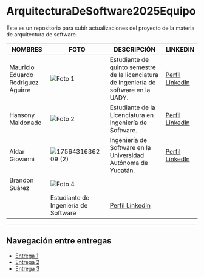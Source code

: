 # ArquitecturaDeSoftware2025Equipo
Este es un repositorio para subir actualizaciones del proyecto de la materia de arquitectura de software.

| NOMBRES                     | FOTO                                                                                          | DESCRIPCIÓN                                                                                                                                                             | LINKEDIN                                                                |
|----------------------------|-----------------------------------------------------------------------------------------------|-------------------------------------------------------------------------------------------------------------------------------------------------------------------------|-------------------------------------------------------------------------|
|Mauricio Eduardo Rodriguez Aguirre  | ![Foto 1](https://extranet.matematicas.uady.mx/enlinea/pluginfile.php/24424/user/icon/classic/f1?rev=1279692)                                                                     | Estudiante de quinto semestre de la licenciatura de ingeniería de software en la UADY.| [Perfil LinkedIn](https://www.linkedin.com/in/mauricio-eduardo-rodr%C3%ADguez-aguirre-70354128a?utm_source=share&utm_campaign=share_via&utm_content=profile&utm_medium=android_app)|
|Hansony Maldonado                           | ![Foto 2](https://media.licdn.com/dms/image/v2/D5603AQEadKDCwB-APA/profile-displayphoto-scale_100_100/B56Zj0XGWwHAAg-/0/1756446354553?e=1759363200&v=beta&t=oqYZD_GnZu_bBZU9DTkQydAR-u7M2N9JCeN3thygGqE)                                                                     | Estudiante de la Licenciatura en Ingeniería de Software.                                                                                                                                    | [Perfil LinkedIn](https://www.linkedin.com/in/hansony-maldonado-96569828a/)                                      |
|Aldar Giovanni                         | ![1756431636209 (2)](https://github.com/user-attachments/assets/5a939298-7156-4253-8985-6d7c63ed4915) | Ingeniería de Software en la Universidad Autónoma de Yucatán.                  | [Perfil LinkedIn](https://www.linkedin.com/in/aldar-gonzalez-a6594b217/)  |
|Brandon Suárez                            | ![Foto 4](https://media.licdn.com/dms/image/v2/D4E03AQGnDniRcoIZqQ/profile-displayphoto-scale_100_100/B4EZktGO8CHoAc-/0/1757398233307?e=1760572800&v=beta&t=kZ0Fg9r7VJTLUXqr9fsuqzXW8ashcJ1bktkuWBMn7xc)
                                                                    | Estudiante de Ingeniería de Software                                                                                                                                    | [Perfil LinkedIn](https://www.linkedin.com/in/brandon-suarez435/)                                      |




<hr>

## Navegación entre entregas

- [Entrega 1](../Entrega-1/)
- [Entrega 2](../Entrega-2/)
- [Entrega 3](../Entrega-3/)
<!--stackedit_data:
eyJoaXN0b3J5IjpbMTYzOTUwNTA4MiwxMDI5ODYyOTQwLDEwMj
k4NjI5NDAsMTUwMjY2NTQyNCw4MjAxOTU5OTgsMTc3ODgxOTgx
MiwxMzQ0NTEwNjQ4LDEwMjA0MDMzNzYsLTE5NjYxNzIzMzFdfQ
==
-->
